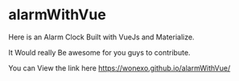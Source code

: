 # alarmWithVue

Here is an Alarm Clock Built with VueJs and Materialize.

It Would really Be awesome for you guys to contribute.

You can View the link here https://wonexo.github.io/alarmWithVue/
